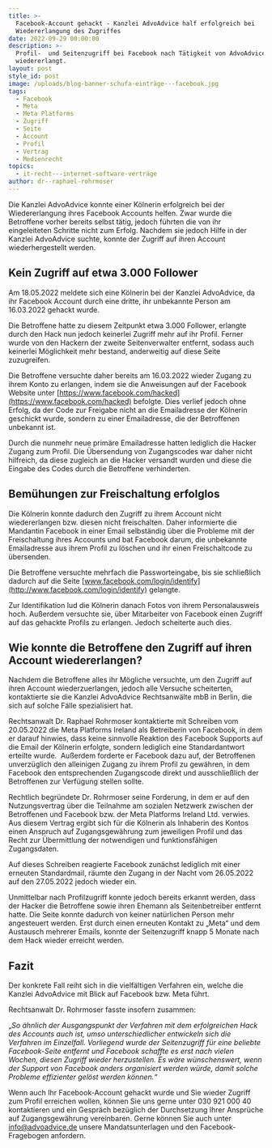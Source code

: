 ```yaml
---
title: >-
  Facebook-Account gehackt - Kanzlei AdvoAdvice half erfolgreich bei
  Wiedererlangung des Zugriffes
date: 2022-09-29 00:00:00
description: >-
  Profil-  und Seitenzugriff bei Facebook nach Tätigkeit von AdvoAdvice
  wiedererlangt.
layout: post
style_id: post
image: /uploads/blog-banner-schufa-einträge---facebook.jpg
tags:
  - Facebook
  - Meta
  - Meta Platforms
  - Zugriff
  - Seite
  - Account
  - Profil
  - Vertrag
  - Medienrecht
topics:
  - it-recht---internet-software-verträge
author: dr--raphael-rohrmoser
---
```

Die Kanzlei AdvoAdvice konnte einer Kölnerin erfolgreich bei der Wiedererlangung ihres Facebook Accounts helfen. Zwar wurde die Betroffene vorher bereits selbst tätig, jedoch führten die von ihr eingeleiteten Schritte nicht zum Erfolg. Nachdem sie jedoch Hilfe in der Kanzlei AdvoAdvice suchte, konnte der Zugriff auf ihren Account wiederhergestellt werden.

## Kein Zugriff auf etwa 3.000 Follower

Am 18.05.2022 meldete sich eine Kölnerin bei der Kanzlei AdvoAdvice, da ihr Facebook Account durch eine dritte, ihr unbekannte Person am 16.03.2022 gehackt wurde.

Die Betroffene hatte zu diesem Zeitpunkt etwa 3.000 Follower, erlangte durch den Hack nun jedoch keinerlei Zugriff mehr auf ihr Profil. Ferner wurde von den Hackern der zweite Seitenverwalter entfernt, sodass auch keinerlei Möglichkeit mehr bestand, anderweitig auf diese Seite zuzugreifen.

Die Betroffene versuchte daher bereits am 16.03.2022 wieder Zugang zu ihrem Konto zu erlangen, indem sie die Anweisungen auf der Facebook Website unter [https://www.facebook.com/hacked](https://www.facebook.com/hacked) befolgte. Dies verlief jedoch ohne Erfolg, da der Code zur Freigabe nicht an die Emailadresse der Kölnerin geschickt wurde, sondern zu einer Emailadresse, die der Betroffenen unbekannt ist.

Durch die nunmehr neue primäre Emailadresse hatten lediglich die Hacker Zugang zum Profil. Die Übersendung von Zugangscodes war daher nicht hilfreich, da diese zugleich an die Hacker versandt wurden und diese die Eingabe des Codes durch die Betroffene verhinderten.

## Bemühungen zur Freischaltung erfolglos

Die Kölnerin konnte dadurch den Zugriff zu ihrem Account nicht wiedererlangen bzw. diesen nicht freischalten. Daher informierte die Mandantin Facebook in einer Email selbständig über die Probleme mit der Freischaltung ihres Accounts und bat Facebook darum, die unbekannte Emailadresse aus ihrem Profil zu löschen und ihr einen Freischaltcode zu übersenden.

Die Betroffene versuchte mehrfach die Passworteingabe, bis sie schlie&szlig;lich dadurch auf die Seite [www.facebook.com/login/identify](http://www.facebook.com/login/identify) gelangte.

Zur Identifikation lud die Kölnerin danach Fotos von ihrem Personalausweis hoch. Au&szlig;erdem versuchte sie, über Mitarbeiter von Facebook einen Zugriff auf das gehackte Profils zu erlangen. Jedoch scheiterte auch dies.

## Wie konnte die Betroffene den Zugriff auf ihren Account wiedererlangen?

Nachdem die Betroffene alles ihr Mögliche versuchte, um den Zugriff auf ihren Account wiederzuerlangen, jedoch alle Versuche scheiterten, kontaktierte sie die Kanzlei AdvoAdvice Rechtsanwälte mbB in Berlin, die sich auf solche Fälle spezialisiert hat.

Rechtsanwalt Dr. Raphael Rohrmoser kontaktierte mit Schreiben vom 20.05.2022 die Meta Platforms Ireland als Betreiberin von Facebook, in dem er darauf hinwies, dass keine sinnvolle Reaktion des Facebook Supports auf die Email der Kölnerin erfolgte, sondern lediglich eine Standardantwort erteilte wurde. &nbsp;Au&szlig;erdem forderte er Facebook dazu auf, der Betroffenen unverzüglich den alleinigen Zugang zu ihrem Profil zu gewähren, in dem Facebook den entsprechenden Zugangscode direkt und ausschlie&szlig;lich der Betroffenen zur Verfügung stellen sollte.

Rechtlich begründete Dr. Rohrmoser seine Forderung, in dem er auf den Nutzungsvertrag über die Teilnahme am sozialen Netzwerk zwischen der Betroffenen und Facebook bzw. der Meta Platforms Ireland Ltd. verwies. Aus diesem Vertrag ergibt sich für die Kölnerin als Inhaberin des Kontos einen Anspruch auf Zugangsgewährung zum jeweiligen Profil und das Recht zur Übermittlung der notwendigen und funktionsfähigen Zugangsdaten.

Auf dieses Schreiben reagierte Facebook zunächst lediglich mit einer erneuten Standardmail, räumte den Zugang in der Nacht vom 26.05.2022 auf den 27.05.2022 jedoch wieder ein.

Unmittelbar nach Profilzugriff konnte jedoch bereits erkannt werden, dass der Hacker die Betroffene sowie ihren Ehemann als Seitenbetreiber entfernt hatte. Die Seite konnte dadurch von keiner natürlichen Person mehr angesteuert werden. Erst durch einen erneuten Kontakt zu „Meta“ und dem Austausch mehrerer Emails, konnte der Seitenzugriff knapp 5 Monate nach dem Hack wieder erreicht werden.

## Fazit

Der konkrete Fall reiht sich in die vielfältigen Verfahren ein, welche die Kanzlei AdvoAdvice mit Blick auf Facebook bzw. Meta führt.

Rechtsanwalt Dr. Rohrmoser fasste insofern zusammen:

„*So ähnlich der Ausgangspunkt der Verfahren mit dem erfolgreichen Hack des Accounts auch ist, umso unterschiedlicher entwickeln sich die Verfahren im Einzelfall. Vorliegend wurde der Seitenzugriff für eine beliebte Facebook-Seite entfernt und Facebook schaffte es erst nach vielen Wochen, diesen Zugriff wieder herzustellen. Es wäre wünschenswert, wenn der Support von Facebook anders organisiert werden würde, damit solche Probleme effizienter gelöst werden können.“*

Wenn auch Ihr Facebook-Account gehackt wurde und Sie wieder Zugriff zum Profil erreichen wollen, können Sie uns gerne unter 030 921 000 40 kontaktieren und ein Gespräch bezüglich der Durchsetzung Ihrer Ansprüche auf Zugangsgewährung vereinbaren. Gerne können Sie auch unter info@advoadvice.de unsere Mandatsunterlagen und den Facebook-Fragebogen anfordern.&nbsp;

&nbsp;